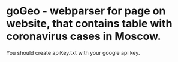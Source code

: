 # goGeo - webparser for page on website, that contains table with coronavirus cases in Moscow. 
You should create apiKey.txt with your google api key. 

